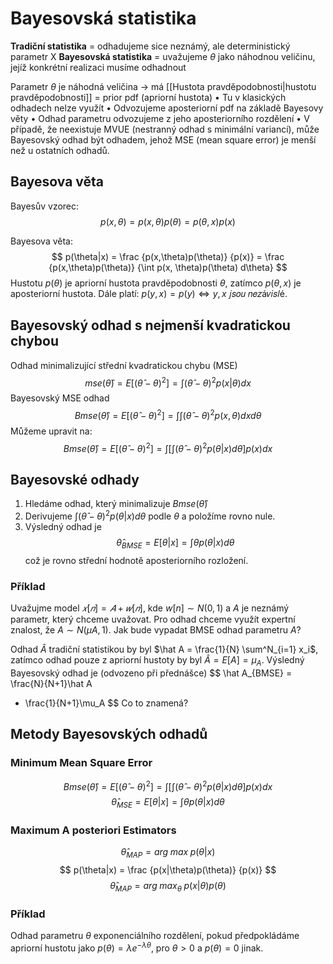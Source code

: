# Bayesovská statistika
**Tradiční statistika** = odhadujeme sice neznámý, ale deterministický parametr X
**Bayesovská statistika** = uvažujeme $\theta$ jako náhodnou veličinu, jejíž konkrétní realizaci musíme odhadnout

Parametr $\theta$ je náhodná veličina -> má [[Hustota pravděpodobnosti|hustotu pravděpodobnosti]] = prior pdf (apriorní hustota)
• Tu v klasických odhadech nelze využít
• Odvozujeme aposteriorní pdf na základě Bayesovy věty
• Odhad parametru odvozujeme z jeho aposteriorního rozdělení
• V případě, že neexistuje MVUE (nestranný odhad s minimální variancí), může Bayesovský odhad být odhadem, jehož MSE (mean square error) je menší než u ostatních odhadů.

## Bayesova věta
Bayesův vzorec:
$$
p(x,\theta) = p(x,\theta)p(\theta) = p(\theta, x)p(x)
$$

Bayesova věta:
$$
p(\theta|x) = \frac
	{p(x,\theta)p(\theta)}
	{p(x)}
= \frac
	{p(x,\theta)p(\theta)}
	{\int p(x, \theta)p(\theta) d\theta}
$$
Hustotu $p(\theta)$ je apriorní hustota pravděpodobnosti $\theta$, zatímco $p(\theta, x)$ je aposteriorní hustota. 
Dále platí: 
$p(y,x) = p(y) ⇔ y,x$ 𝑗𝑠𝑜𝑢 𝑛𝑒𝑧á𝑣𝑖𝑠𝑙é.

## Bayesovský odhad s nejmenší kvadratickou chybou
Odhad minimalizující střední kvadratickou chybu (MSE)
$$
mse(\hat\theta) = E \left[(\hat\theta - \theta)^2 \right] 
= \int (\hat\theta - \theta)^2 p(x|\theta)dx
$$
Bayesovský MSE odhad
$$
Bmse(\hat\theta) = E \left[(\hat\theta - \theta)^2 \right] 
= \int \int (\hat\theta - \theta)^2 p(x,\theta)dxd\theta
$$
Můžeme upravit na:
$$
Bmse(\hat\theta) = E \left[(\hat\theta - \theta)^2 \right] 
= \int \left[ \int (\hat\theta - \theta)^2 p(\theta|x)d\theta \right] p(x) dx
$$
## Bayesovské odhady
1. Hledáme odhad, který minimalizuje $Bmse(\hat\theta)$
2. Derivujeme $\int (\hat\theta - \theta)^2 p(\theta|x)d\theta$ podle $\theta$ a položíme rovno nule.
3. Výsledný odhad je
$$
\hat\theta_{BMSE} = E[\theta|x] = \int \theta p(\theta|x)d\theta
$$
což je rovno střední hodnotě aposteriorního rozložení.

### Příklad
Uvažujme model $𝑥[𝑛] = 𝐴 + 𝑤[𝑛]$, kde $w[n]\sim N(0,1)$ a $A$ je neznámý parametr, který chceme uvažovat. Pro odhad chceme využít expertní znalost, že $A\sim N(\mu A, 1)$. Jak bude vypadat BMSE odhad parametru $A$?

Odhad $\hat A$ tradiční statistikou by byl $\hat A = \frac{1}{N} \sum^N_{i=1} x_i$, zatímco odhad pouze z apriorní hustoty by byl $\hat A = E[A] = \mu_A$. Výsledný Bayesovský odhad je (odvozeno při přednášce)
$$
\hat A_{BMSE} = \frac{N}{N+1}\hat A 
+ \frac{1}{N+1}\mu_A
$$
Co to znamená?

## Metody Bayesovských odhadů
### Minimum Mean Square Error
$$
Bmse(\hat\theta) = E \left[(\hat\theta - \theta)^2 \right] 
= \int \left[ \int (\hat\theta - \theta)^2 p(\theta|x)d\theta \right] p(x) dx
$$
$$
\hat\theta_{MSE} = E[\theta|x] = \int \theta p(\theta|x)d\theta
$$
### Maximum A posteriori Estimators
$$
\hat\theta_{MAP} = arg\;max \; p(\theta|x)
$$
$$
p(\theta|x) = \frac 
	{p(x|\theta)p(\theta)}
	{p(x)}
$$
$$
\hat\theta_{MAP} = arg\; max_\theta \; p(x|\theta)p(\theta)
$$


### Příklad
Odhad parametru $\theta$ exponenciálního rozdělení, pokud předpokládáme apriorní hustotu jako $p(\theta) = \lambda e ^{-\lambda\theta}$, pro $\theta > 0$ a $p(\theta) = 0$ jinak.